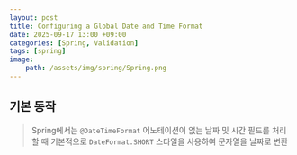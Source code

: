 ```yaml
---
layout: post
title: Configuring a Global Date and Time Format
date: 2025-09-17 13:00 +09:00
categories: [Spring, Validation]
tags: [spring]
image:
    path: /assets/img/spring/Spring.png
---
```


## 기본 동작

> Spring에서는 `@DateTimeFormat` 어노테이션이 없는 날짜 및 시간 필드를 처리할 때 기본적으로 `DateFormat.SHORT` 스타일을 사용하여 문자열을 날짜로 변환

<br>

## 